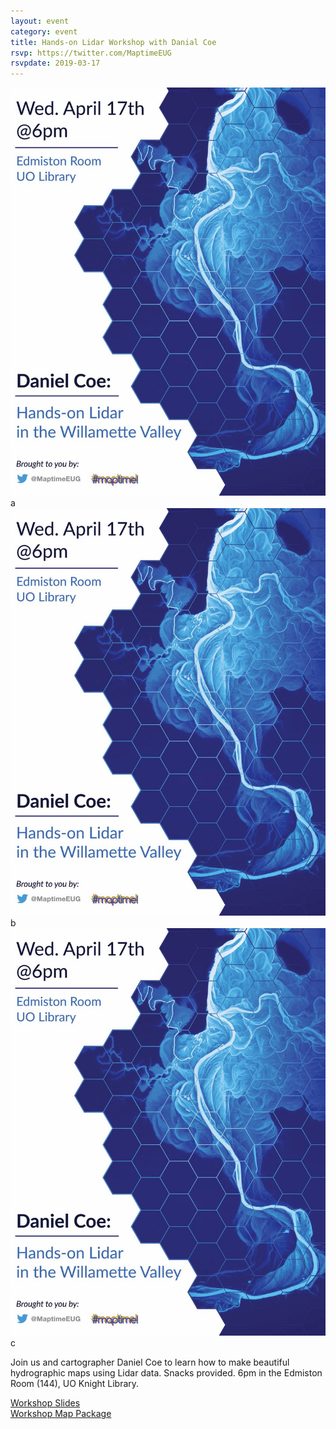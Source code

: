 ```yaml
---
layout: event
category: event
title: Hands-on Lidar Workshop with Danial Coe
rsvp: https://twitter.com/MaptimeEUG
rsvpdate: 2019-03-17
---
```


![alt text](https://raw.githubusercontent.com/maptime/eugene/gh-pages/img/maptime%20dan%20cole.jpg)
a
<img src="https://raw.githubusercontent.com/maptime/eugene/gh-pages/img/maptime%20dan%20cole.jpg" />
b
![](https://raw.githubusercontent.com/maptime/eugene/gh-pages/img/maptime%20dan%20cole.jpg)
c

Join us and cartographer Daniel Coe to learn how to make beautiful hydrographic maps using Lidar data. Snacks provided. 6pm in the Edmiston Room (144), UO Knight Library.

[Workshop Slides](https://drive.google.com/open?id=1JIypkR8lbQaH2P0JW4VIO636hU10m0yg)  
[Workshop Map Package](https://drive.google.com/open?id=1iVFTIw6gS9Cg6LewAKC5KWUpD48Ur8fG)

